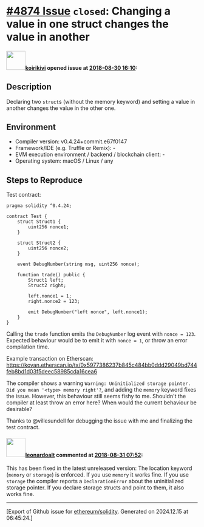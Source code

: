 # [\#4874 Issue](https://github.com/ethereum/solidity/issues/4874) `closed`: Changing a value in one struct changes the value in another

#### <img src="https://avatars.githubusercontent.com/u/1846933?v=4" width="50">[koirikivi](https://github.com/koirikivi) opened issue at [2018-08-30 16:10](https://github.com/ethereum/solidity/issues/4874):

## Description

Declaring two `struct`s (without the memory keyword) and setting a value in another changes the value in the other one.

## Environment

- Compiler version: v0.4.24+commit.e67f0147
- Framework/IDE (e.g. Truffle or Remix): -
- EVM execution environment / backend / blockchain client: -
- Operating system: macOS / Linux / any

## Steps to Reproduce

Test contract:

```
pragma solidity ^0.4.24;

contract Test {
    struct Struct1 {
        uint256 nonce1;
    }
    
    struct Struct2 {
        uint256 nonce2;
    }
    
    event DebugNumber(string msg, uint256 nonce);
    
    function trade() public {
        Struct1 left;
        Struct2 right;
        
        left.nonce1 = 1;
        right.nonce2 = 123;
        
        emit DebugNumber("left nonce", left.nonce1);
    }
}
```

Calling the `trade` function emits the `DebugNumber` log event with `nonce = 123`. Expected behaviour would be to emit it with `nonce = 1`, or throw an error compilation time.

Example transaction on Etherscan: https://kovan.etherscan.io/tx/0x5977386237b845c484bb0ddd29049bd744feb8bd1d03f5deec58985cda16cea6

The compiler shows a warning `Warning: Uninitialized storage pointer. Did you mean '<type> memory right'?`, and adding the `memory` keyword fixes the issue. However, this behaviour still seems fishy to me. Shouldn't the compiler at least throw an error here? When would the current behaviour be desirable?

Thanks to @villesundell for debugging the issue with me and finalizing the test contract.

#### <img src="https://avatars.githubusercontent.com/u/504195?u=ce2facd14af9fd474ebff49f0d44891f56f7500f&v=4" width="50">[leonardoalt](https://github.com/leonardoalt) commented at [2018-08-31 07:52](https://github.com/ethereum/solidity/issues/4874#issuecomment-417583391):

This has been fixed in the latest unreleased version:
The location keyword (`memory` or `storage`) is enforced. If you use `memory` it works fine. If you use `storage` the compiler reports a `DeclarationError` about the uninitialized storage pointer. If you declare storage structs and point to them, it also works fine.


-------------------------------------------------------------------------------



[Export of Github issue for [ethereum/solidity](https://github.com/ethereum/solidity). Generated on 2024.12.15 at 06:45:24.]
